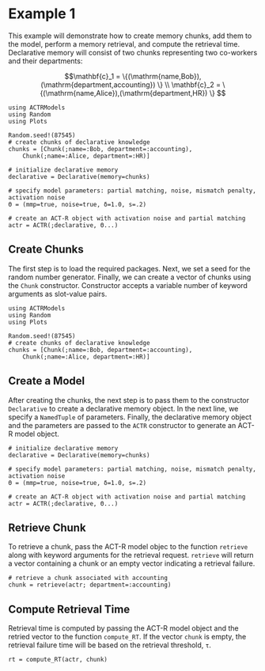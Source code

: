 # Example 1

This example will demonstrate how to create memory chunks, add them to the model, perform a memory retrieval, and compute the retrieval time. Declarative memory will consist of two chunks representing two co-workers and their departments: 

```math
\mathbf{c}_1 = \{(\mathrm{name,Bob}),(\mathrm{department,accounting}) \} \\

\mathbf{c}_2 = \{(\mathrm{name,Alice}),(\mathrm{department,HR}) \}

```


```@setup examplesetup1
using ACTRModels
using Random
using Plots

Random.seed!(87545)
# create chunks of declarative knowledge
chunks = [Chunk(;name=:Bob, department=:accounting),
    Chunk(;name=:Alice, department=:HR)]

# initialize declarative memory
declarative = Declarative(memory=chunks)

# specify model parameters: partial matching, noise, mismatch penalty, activation noise
Θ = (mmp=true, noise=true, δ=1.0, s=.2)  

# create an ACT-R object with activation noise and partial matching
actr = ACTR(;declarative, Θ...)
```
## Create Chunks
The first step is to load the required packages. Next, we set a seed for the random number generator. Finally, we can create a vector of chunks using the `Chunk` constructor. Constructor accepts a variable number of keyword arguments as slot-value pairs.
```@example examplesetup1
using ACTRModels
using Random
using Plots

Random.seed!(87545)
# create chunks of declarative knowledge
chunks = [Chunk(;name=:Bob, department=:accounting),
    Chunk(;name=:Alice, department=:HR)]
```

## Create a Model
After creating the chunks, the next step is to pass them to the constructor `Declarative` to create a declarative memory object. In the next line, we specify a `NamedTuple` of parameters. Finally, the declarative memory object and the parameters are passed to the `ACTR` constructor to generate an ACT-R model object.
```@example examplesetup1
# initialize declarative memory
declarative = Declarative(memory=chunks)

# specify model parameters: partial matching, noise, mismatch penalty, activation noise
Θ = (mmp=true, noise=true, δ=1.0, s=.2)  

# create an ACT-R object with activation noise and partial matching
actr = ACTR(;declarative, Θ...)
```
## Retrieve Chunk 
To retrieve a chunk, pass the ACT-R model objec to the function `retrieve` along with keyword arguments for the retrieval request. `retrieve` will return a vector containing a chunk or an empty vector indicating a retrieval failure.
```@example examplesetup1
# retrieve a chunk associated with accounting
chunk = retrieve(actr; department=:accounting)
```

## Compute Retrieval Time
Retrieval time is computed by passing the ACT-R model object and the retried vector to the function `compute_RT`. If the vector `chunk` is empty, the retrieval failure time will be based on the retrieval threshold, `τ`.
```@example examplesetup1
rt = compute_RT(actr, chunk)
```